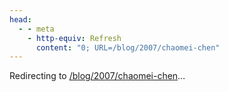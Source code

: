 ```yaml
---
head:
  - - meta
    - http-equiv: Refresh
      content: "0; URL=/blog/2007/chaomei-chen"
---
```


Redirecting to <a href="/blog/2007/chaomei-chen">/blog/2007/chaomei-chen</a>…
